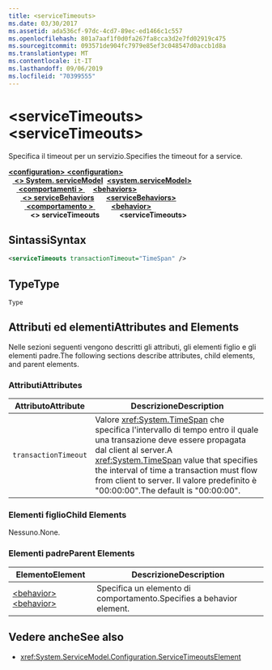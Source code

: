 ```yaml
---
title: <serviceTimeouts>
ms.date: 03/30/2017
ms.assetid: ada536cf-97dc-4cd7-89ec-ed1466c1c557
ms.openlocfilehash: 801a7aaf1f0d0fa267fa8cca3d2e7fd02919c475
ms.sourcegitcommit: 093571de904fc7979e85ef3c048547d0accb1d8a
ms.translationtype: MT
ms.contentlocale: it-IT
ms.lasthandoff: 09/06/2019
ms.locfileid: "70399555"
---
```

# <a name="servicetimeouts"></a><span data-ttu-id="7d233-101">\<serviceTimeouts></span><span class="sxs-lookup"><span data-stu-id="7d233-101">\<serviceTimeouts></span></span>
<span data-ttu-id="7d233-102">Specifica il timeout per un servizio.</span><span class="sxs-lookup"><span data-stu-id="7d233-102">Specifies the timeout for a service.</span></span>  
  
<span data-ttu-id="7d233-103">[ **\<configuration>** ](../configuration-element.md)</span><span class="sxs-lookup"><span data-stu-id="7d233-103">[**\<configuration>**](../configuration-element.md)</span></span>\
<span data-ttu-id="7d233-104">&nbsp;&nbsp;[ **\<> System. serviceModel**](system-servicemodel.md)</span><span class="sxs-lookup"><span data-stu-id="7d233-104">&nbsp;&nbsp;[**\<system.serviceModel>**](system-servicemodel.md)</span></span>\
<span data-ttu-id="7d233-105">&nbsp;&nbsp;&nbsp;&nbsp;[ **\<comportamenti >** ](behaviors.md)</span><span class="sxs-lookup"><span data-stu-id="7d233-105">&nbsp;&nbsp;&nbsp;&nbsp;[**\<behaviors>**](behaviors.md)</span></span>\
<span data-ttu-id="7d233-106">&nbsp;&nbsp;&nbsp;&nbsp;&nbsp;&nbsp;[ **\<> serviceBehaviors**](servicebehaviors.md)</span><span class="sxs-lookup"><span data-stu-id="7d233-106">&nbsp;&nbsp;&nbsp;&nbsp;&nbsp;&nbsp;[**\<serviceBehaviors>**](servicebehaviors.md)</span></span>\
<span data-ttu-id="7d233-107">&nbsp;&nbsp;&nbsp;&nbsp;&nbsp;&nbsp;&nbsp;&nbsp;[ **\<comportamento >** ](behavior-of-servicebehaviors.md)</span><span class="sxs-lookup"><span data-stu-id="7d233-107">&nbsp;&nbsp;&nbsp;&nbsp;&nbsp;&nbsp;&nbsp;&nbsp;[**\<behavior>**](behavior-of-servicebehaviors.md)</span></span>\
<span data-ttu-id="7d233-108">&nbsp;&nbsp;&nbsp;&nbsp;&nbsp;&nbsp;&nbsp;&nbsp;&nbsp;&nbsp; **\<> serviceTimeouts**</span><span class="sxs-lookup"><span data-stu-id="7d233-108">&nbsp;&nbsp;&nbsp;&nbsp;&nbsp;&nbsp;&nbsp;&nbsp;&nbsp;&nbsp;**\<serviceTimeouts>**</span></span>  
  
## <a name="syntax"></a><span data-ttu-id="7d233-109">Sintassi</span><span class="sxs-lookup"><span data-stu-id="7d233-109">Syntax</span></span>  
  
```xml  
<serviceTimeouts transactionTimeout="TimeSpan" />
```  
  
## <a name="type"></a><span data-ttu-id="7d233-110">Type</span><span class="sxs-lookup"><span data-stu-id="7d233-110">Type</span></span>  
 `Type`  
  
## <a name="attributes-and-elements"></a><span data-ttu-id="7d233-111">Attributi ed elementi</span><span class="sxs-lookup"><span data-stu-id="7d233-111">Attributes and Elements</span></span>  
 <span data-ttu-id="7d233-112">Nelle sezioni seguenti vengono descritti gli attributi, gli elementi figlio e gli elementi padre.</span><span class="sxs-lookup"><span data-stu-id="7d233-112">The following sections describe attributes, child elements, and parent elements.</span></span>  
  
### <a name="attributes"></a><span data-ttu-id="7d233-113">Attributi</span><span class="sxs-lookup"><span data-stu-id="7d233-113">Attributes</span></span>  
  
|<span data-ttu-id="7d233-114">Attributo</span><span class="sxs-lookup"><span data-stu-id="7d233-114">Attribute</span></span>|<span data-ttu-id="7d233-115">Descrizione</span><span class="sxs-lookup"><span data-stu-id="7d233-115">Description</span></span>|  
|---------------|-----------------|  
|`transactionTimeout`|<span data-ttu-id="7d233-116">Valore <xref:System.TimeSpan> che specifica l'intervallo di tempo entro il quale una transazione deve essere propagata dal client al server.</span><span class="sxs-lookup"><span data-stu-id="7d233-116">A <xref:System.TimeSpan> value that specifies the interval of time a transaction must flow from client to server.</span></span> <span data-ttu-id="7d233-117">Il valore predefinito è "00:00:00".</span><span class="sxs-lookup"><span data-stu-id="7d233-117">The default is "00:00:00".</span></span>|  
  
### <a name="child-elements"></a><span data-ttu-id="7d233-118">Elementi figlio</span><span class="sxs-lookup"><span data-stu-id="7d233-118">Child Elements</span></span>  
 <span data-ttu-id="7d233-119">Nessuno.</span><span class="sxs-lookup"><span data-stu-id="7d233-119">None.</span></span>  
  
### <a name="parent-elements"></a><span data-ttu-id="7d233-120">Elementi padre</span><span class="sxs-lookup"><span data-stu-id="7d233-120">Parent Elements</span></span>  
  
|<span data-ttu-id="7d233-121">Elemento</span><span class="sxs-lookup"><span data-stu-id="7d233-121">Element</span></span>|<span data-ttu-id="7d233-122">Descrizione</span><span class="sxs-lookup"><span data-stu-id="7d233-122">Description</span></span>|  
|-------------|-----------------|  
|[<span data-ttu-id="7d233-123">\<behavior></span><span class="sxs-lookup"><span data-stu-id="7d233-123">\<behavior></span></span>](behavior-of-endpointbehaviors.md)|<span data-ttu-id="7d233-124">Specifica un elemento di comportamento.</span><span class="sxs-lookup"><span data-stu-id="7d233-124">Specifies a behavior element.</span></span>|  
  
## <a name="see-also"></a><span data-ttu-id="7d233-125">Vedere anche</span><span class="sxs-lookup"><span data-stu-id="7d233-125">See also</span></span>

- <xref:System.ServiceModel.Configuration.ServiceTimeoutsElement>
